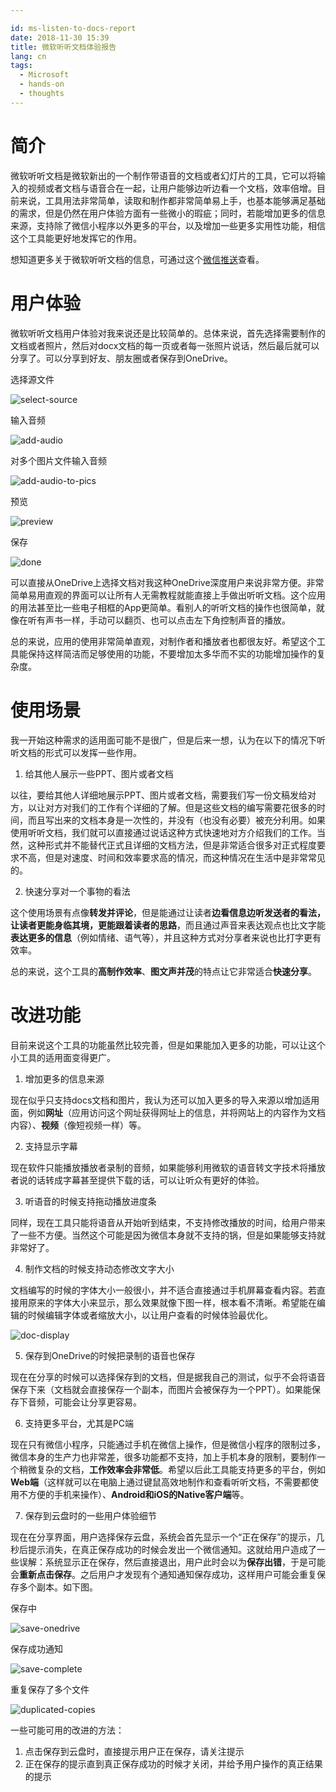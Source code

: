 ```yaml
---

id: ms-listen-to-docs-report
date: 2018-11-30 15:39
title: 微软听听文档体验报告
lang: cn
tags:
  - Microsoft
  - hands-on
  - thoughts
---
```


# 简介

微软听听文档是微软新出的一个制作带语音的文档或者幻灯片的工具，它可以将输入的视频或者文档与语音合在一起，让用户能够边听边看一个文档，效率倍增。目前来说，工具用法非常简单，读取和制作都非常简单易上手，也基本能够满足基础的需求，但是仍然在用户体验方面有一些微小的瑕疵；同时，若能增加更多的信息来源，支持除了微信小程序以外更多的平台，以及增加一些更多实用性功能，相信这个工具能更好地发挥它的作用。

想知道更多关于微软听听文档的信息，可通过这个[微信推送](http://mp.weixin.qq.com/s?__biz=MzA4NzIyMDY0OA==&mid=2655392978&idx=1&sn=530985a36b1330a9c5495b60da487062&chksm=8b8e7c15bcf9f503aa17241ef15d8009d8e38de4debd332965062f8c8f88a8e410a9d5dd77b0&mpshare=1&scene=23&srcid=1130Ov95JqSqs9Wj9GjBG56f#rd
)查看。

# 用户体验

微软听听文档用户体验对我来说还是比较简单的。总体来说，首先选择需要制作的文档或者照片，然后对docx文档的每一页或者每一张照片说话，然后最后就可以分享了。可以分享到好友、朋友圈或者保存到OneDrive。

选择源文件

![select-source](./select-source.png)

输入音频

![add-audio](./add-audio.png)

对多个图片文件输入音频

![add-audio-to-pics](./add-audio-to-pics.png)

预览

![preview](./preview.png)

保存

![done](./done.png)

可以直接从OneDrive上选择文档对我这种OneDrive深度用户来说非常方便。非常简单易用直观的界面可以让所有人无需教程就能直接上手做出听听文档。这个应用的用法甚至比一些电子相框的App更简单。看别人的听听文档的操作也很简单，就像在听有声书一样，手动可以翻页、也可以点击左下角控制声音的播放。

总的来说，应用的使用非常简单直观，对制作者和播放者也都很友好。希望这个工具能保持这样简洁而足够使用的功能，不要增加太多华而不实的功能增加操作的复杂度。

# 使用场景

我一开始这种需求的适用面可能不是很广，但是后来一想，认为在以下的情况下听听文档的形式可以发挥一些作用。

1.	给其他人展示一些PPT、图片或者文档

以往，要给其他人详细地展示PPT、图片或者文档，需要我们写一份文稿发给对方，以让对方对我们的工作有个详细的了解。但是这些文档的编写需要花很多的时间，而且写出来的文档本身是一次性的，并没有（也没有必要）被充分利用。如果使用听听文档，我们就可以直接通过说话这种方式快速地对方介绍我们的工作。当然，这种形式并不能替代正式且详细的文档方法，但是非常适合很多对正式程度要求不高，但是对速度、时间和效率要求高的情况，而这种情况在生活中是非常常见的。

2.	快速分享对一个事物的看法

这个使用场景有点像**转发并评论**，但是能通过让读者**边看信息边听发送者的看法，让读者更能身临其境，更能跟着读者的思路**，而且通过声音来表达观点也比文字能**表达更多的信息**（例如情绪、语气等），并且这种方式对分享者来说也比打字更有效率。

总的来说，这个工具的**高制作效率**、**图文声并茂**的特点让它非常适合**快速分享**。

# 改进功能

目前来说这个工具的功能虽然比较完善，但是如果能加入更多的功能，可以让这个小工具的适用面变得更广。

1.	增加更多的信息来源

现在似乎只支持docs文档和图片，我认为还可以加入更多的导入来源以增加适用面，例如**网址**（应用访问这个网址获得网址上的信息，并将网站上的内容作为文档内容）、**视频**（像短视频一样）等。

2.	支持显示字幕

现在软件只能播放播放者录制的音频，如果能够利用微软的语音转文字技术将播放者说的话转成字幕甚至提供下载的话，可以让听众有更好的体验。

3.	听语音的时候支持拖动播放进度条

同样，现在工具只能将语音从开始听到结束，不支持修改播放的时间，给用户带来了一些不方便。当然这个可能是因为微信本身就不支持的锅，但是如果能够支持就非常好了。

4.	制作文档的时候支持动态修改文字大小

文档编写的时候的字体大小一般很小，并不适合直接通过手机屏幕查看内容。若直接用原来的字体大小来显示，那么效果就像下图一样，根本看不清晰。希望能在编辑的时候编辑字体或者缩放大小，以让用户查看的时候体验最优化。

![doc-display](./doc-display.png)


5.	保存到OneDrive的时候把录制的语音也保存

现在在分享的时候可以选择保存到的文档，但是据我自己的测试，似乎不会将语音保存下来（文档就会直接保存一个副本，而图片会被保存为一个PPT）。如果能保存下音频，可能会让分享更容易。

6.	支持更多平台，尤其是PC端

现在只有微信小程序，只能通过手机在微信上操作，但是微信小程序的限制过多，微信本身的生产力也非常差，很多功能都不支持，加上手机本身的限制，要制作一个稍微复杂的文档，**工作效率会非常低**。希望以后此工具能支持更多的平台，例如**Web端**（这样就可以在电脑上通过键鼠高效地制作和查看听听文档，不需要都使用不方便的手机来操作）、**Android和iOS的Native客户端**等。

7.	保存到云盘时的一些用户体验细节

现在在分享界面，用户选择保存云盘，系统会首先显示一个“正在保存”的提示，几秒后提示消失，在真正保存成功的时候会发出一个微信通知。这就给用户造成了一些误解：系统显示正在保存，然后直接退出，用户此时会以为**保存出错**，于是可能会**重新点击保存**。之后用户才发现有个通知通知保存成功，这样用户可能会重复保存多个副本。如下图。

保存中

![save-onedrive](./save-onedrive.png)

保存成功通知

![save-complete](./save-complete.png)

重复保存了多个文件

![duplicated-copies](./duplicated-copies.png)

一些可能可用的改进的方法：

1.	点击保存到云盘时，直接提示用户正在保存，请关注提示
2.	正在保存的提示直到真正保存成功的时候才关闭，并给予用户操作的真正结果的提示
